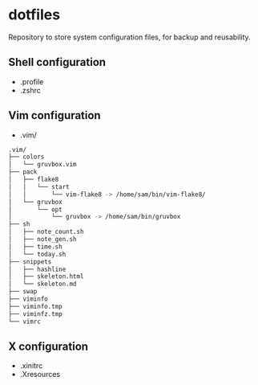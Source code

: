 # dotfiles

Repository to store system configuration files, for backup and
reusability.

## Shell configuration

* .profile
* .zshrc

## Vim configuration

* .vim/

```bash
.vim/
├── colors
│   └── gruvbox.vim
├── pack
│   ├── flake8
│   │   └── start
│   │       └── vim-flake8 -> /home/sam/bin/vim-flake8/
│   └── gruvbox
│       └── opt
│           └── gruvbox -> /home/sam/bin/gruvbox
├── sh
│   ├── note_count.sh
│   ├── note_gen.sh
│   ├── time.sh
│   └── today.sh
├── snippets
│   ├── hashline
│   ├── skeleton.html
│   └── skeleton.md
├── swap
├── viminfo
├── viminfo.tmp
├── viminfz.tmp
└── vimrc
```

## X configuration

* .xinitrc
* .Xresources
